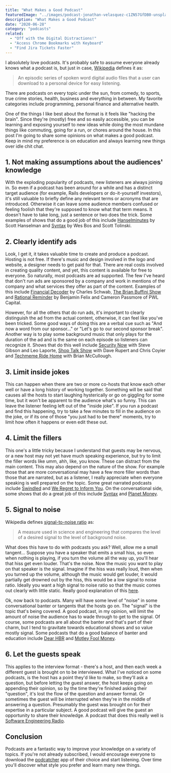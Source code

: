 ```yaml
---
title: "What Makes a Good Podcast"
featuredImage: "../images/podcast-jonathan-velasquez-c1ZN57GfDB0-unsplash.jpg"
description: "What Makes a Good Podcast"
date: "2020-06-28"
category: "podcasts"
related:
  - "Off with the Digital Distractions!"
  - "Access Chrome Bookmarks with Keyboard"
  - "Find Jira Tickets Faster"
---
```


I absolutely love podcasts. It's probably safe to assume everyone already knows what a podcast is, but just in case, [Wikipedia](https://en.wikipedia.org/wiki/Podcast) defines it as:
>An episodic series of spoken word digital audio files that a user can download to a personal device for easy listening.

There are podcasts on every topic under the sun, from comedy, to sports, true crime stories, health, business and everything in between. My favorite categories include programming, personal finance and alternative health.

One of the things I like best about the format is it feels like "hacking the brain". Since they're (mostly) free and so easily accessible, you can be learning and exposing yourself to new ideas while doing the most mundane things like commuting, going for a run, or chores around the house. In this post I'm going to share some opinions on what makes a good podcast. Keep in mind my preference is on education and always learning new things over idle chit chat.

## 1. Not making assumptions about the audiences' knowledge

With the exploding popularity of podcasts, new listeners are always joining in. So even if a podcast has been around for a while and has a distinct target audience (for example, Rails developers or do-it-yourself investors), it's still valuable to briefly define any relevant terms or acronyms that are introduced. Otherwise it can leave some audience members confused or feeling foolish that they're supposed to know what that term means. It doesn't have to take long, just a sentence or two does the trick. Some examples of shows that do a good job of this include [Hanselminutes](https://hanselminutes.com/) by Scott Hanselman and [Syntax](https://syntax.fm/) by Wes Bos and Scott Tolinski.

## 2. Clearly identify ads

Look, I get it, it takes valuable time to create and produce a podcast. Hosting is not free. If there's music and design involved in the logo and website, a designer needs to get paid for that. There are real costs involved in creating quality content, and yet, this content is available for free to everyone. So naturally, most podcasts are ad supported. The few I've heard that don't run ads are sponsored by a company and work in mentions of the company and what services they offer as part of the content. Examples of this include [Financial Decoder](https://www.schwab.com/resource-center/insights/content/financial-decoder) by Charles Schwab, [The Brian Buffini Show](https://www.thebrianbuffinishow.com/) and [Rational Reminder](https://rationalreminder.ca/) by Benjamin Felix and Cameron Passmore of PWL Capital.

However, for all the others that do run ads, it's important to clearly distinguish the ad from the actual content, otherwise, it can feel like you've been tricked. Some good ways of doing this are a verbal cue such as "And now a word from our sponsor..." or "Let's go to our second sponsor break". Another way is to play some background music that only plays for the duration of the ad and is the same on each episode so listeners can recognize it. Shows that do this well include [Security Now](https://twit.tv/shows/security-now) with Steve Gibson and Leo Laporte, [Shop Talk Show](https://shoptalkshow.com/) with Dave Rupert and Chris Coyier and [Techmeme Ride Home](https://www.ridehome.info/podcast/techmeme-ride-home/) with Brian McCullough.

## 3. Limit inside jokes

This can happen when there are two or more co-hosts that know each other well or have a long history of working together. Something will be said that causes all the hosts to start laughing hysterically or go on giggling for some time, but it won't be apparent to the audience what's so funny. This can leave the listener feeling left out of the "inside joke".  If you run a podcast and find this happening, try to take a few minutes to fill in the audience on the joke, or if its one of those "you just had to be there" moments, try to limit how often it happens or even edit these out.

## 4. Limit the fillers

This one's a little tricky because I understand that guests may be nervous, or a new host may not yet have much speaking experience, but try to limit the filler words like umm, ahh, like, you know. These can distract from the main content. This may also depend on the nature of the show. For example those that are more conversational may have a few more filler words than those that are narrated, but as a listener, I really appreciate when everyone speaking is well prepared on the topic. Some great narrated podcasts include [Swindled](https://swindledpodcast.com/) and [We Regret to Inform You](https://apostrophepodcasts.ca/rejection/). On the conversational side, some shows that do a great job of this include [Syntax](https://syntax.fm/) and [Planet Money](https://www.npr.org/podcasts/510289/planet-money).

## 5. Signal to noise

Wikipedia defines [signal-to-noise ratio](https://en.wikipedia.org/wiki/Signal-to-noise_ratio) as:
>A measure used in science and engineering that compares the level of a desired signal to the level of background noise.

What does this have to do with podcasts you ask? Well, allow me a small tangent... Suppose you have a speaker that emits a small hiss, so even when nothing is playing, if you turn the volume all the way up, you'll hear that hiss get even louder. That's the noise. Now the music you want to play on that speaker is the signal. Imagine if the hiss was really loud, then when you turned up the volume, although the music would get louder, it would partially get drowned out by the hiss, this would be a low signal to noise ratio. Ideally you want a high signal to noise ratio so that the music comes out clearly with little static. Really good explanation of this [here](https://www.lifewire.com/signal-to-noise-ratio-3134701).

Ok, now back to podcasts. Many will have some level of "noise" in some conversational banter or tangents that the hosts go on. The "signal" is the topic that's being covered. A good podcast, in my opinion, will limit the amount of noise the audience has to wade through to get to the signal. Of course, some podcasts are all about the banter and that's part of their charm, but I tend to gravitate towards educational shows and so value mostly signal. Some podcasts that do a good balance of banter and education include [Dear HBR](https://hbr.org/2018/01/podcast-dear-hbr) and [Motley Fool Money](https://www.fool.com/podcasts/motley-fool-money/).

## 6. Let the guests speak

This applies to the interview format - there's a host, and then each week a different guest is brought on to be interviewed. What I've noticed on some podcasts, is the host has a point they'd like to make, so they'll ask a question, but before letting the guest answer, the host keeps going on appending their opinion, so by the time they're finished asking their "question", it's lost the flow of the question and answer format. Or sometimes the guest will be interrupted when they're in the middle of answering a question. Presumably the guest was brought on for their expertise in a particular subject. A good podcast will give the guest an opportunity to share their knowledge. A podcast that does this really well is [Software Engineering Radio](https://www.se-radio.net/).

## Conclusion

Podcasts are a fantastic way to improve your knowledge on a variety of topics. If you're not already subscribed, I would encourage everyone to download the [podcatcher](https://en.wikipedia.org/wiki/List_of_podcatchers) app of their choice and start listening. Over time you'll discover what style you prefer and learn many new things.